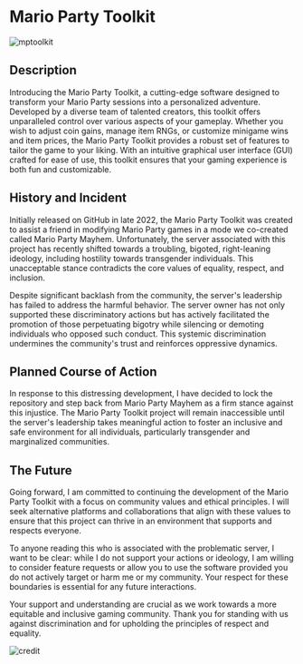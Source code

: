 # Mario Party Toolkit
![mptoolkit](https://github.com/EndangeredNayla/Mario-Party-Toolkit/assets/48419040/0dde2000-cfa9-41d6-b996-dbf1d3652bcc)

## Description
Introducing the Mario Party Toolkit, a cutting-edge software designed to transform your Mario Party sessions into a personalized adventure. Developed by a diverse team of talented creators, this toolkit offers unparalleled control over various aspects of your gameplay. Whether you wish to adjust coin gains, manage item RNGs, or customize minigame wins and item prices, the Mario Party Toolkit provides a robust set of features to tailor the game to your liking. With an intuitive graphical user interface (GUI) crafted for ease of use, this toolkit ensures that your gaming experience is both fun and customizable.

## History and Incident
Initially released on GitHub in late 2022, the Mario Party Toolkit was created to assist a friend in modifying Mario Party games in a mode we co-created called Mario Party Mayhem. Unfortunately, the server associated with this project has recently shifted towards a troubling, bigoted, right-leaning ideology, including hostility towards transgender individuals. This unacceptable stance contradicts the core values of equality, respect, and inclusion.

Despite significant backlash from the community, the server's leadership has failed to address the harmful behavior. The server owner has not only supported these discriminatory actions but has actively facilitated the promotion of those perpetuating bigotry while silencing or demoting individuals who opposed such conduct. This systemic discrimination undermines the community's trust and reinforces oppressive dynamics.

## Planned Course of Action

In response to this distressing development, I have decided to lock the repository and step back from Mario Party Mayhem as a firm stance against this injustice. The Mario Party Toolkit project will remain inaccessible until the server's leadership takes meaningful action to foster an inclusive and safe environment for all individuals, particularly transgender and marginalized communities.

## The Future
Going forward, I am committed to continuing the development of the Mario Party Toolkit with a focus on community values and ethical principles. I will seek alternative platforms and collaborations that align with these values to ensure that this project can thrive in an environment that supports and respects everyone.

To anyone reading this who is associated with the problematic server, I want to be clear: while I do not support your actions or ideology, I am willing to consider feature requests or allow you to use the software provided you do not actively target or harm me or my community. Your respect for these boundaries is essential for any future interactions.

Your support and understanding are crucial as we work towards a more equitable and inclusive gaming community. Thank you for standing with us against discrimination and for upholding the principles of respect and equality.

![credit](https://github.com/user-attachments/assets/fc7a6d7a-8566-42c4-8d4a-a9478b2d4d6c)
